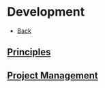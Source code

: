 # Development

+ [Back](../README.md)

## [Principles](PRINCIPLES.md)
## [Project Management](PROJECTS.md)
